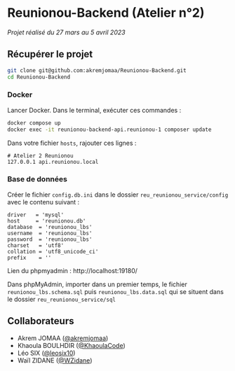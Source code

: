 # Reunionou-Backend (Atelier n°2)

*Projet réalisé du 27 mars au 5 avril 2023*

## Récupérer le projet 

```sh
git clone git@github.com:akremjomaa/Reunionou-Backend.git
cd Reunionou-Backend
```

### Docker

Lancer Docker. Dans le terminal, exécuter ces commandes :

```sh
docker compose up
docker exec -it reunionou-backend-api.reunionou-1 composer update
```

Dans votre fichier `hosts`, rajouter ces lignes :

```
# Atelier 2 Reunionou
127.0.0.1 api.reunionou.local
```

### Base de données

Créer le fichier `config.db.ini` dans le dossier `reu_reunionou_service/config` avec le contenu suivant : 

```
driver   = 'mysql'
host     = 'reunionou.db'
database  = 'reunionou_lbs'
username  = 'reunionou_lbs'
password  = 'reunionou_lbs'
charset   = 'utf8'
collation = 'utf8_unicode_ci'
prefix    = ''
```

Lien du phpmyadmin : http://localhost:19180/ 

Dans phpMyAdmin, importer dans un premier temps, le fichier `reunionou_lbs.schema.sql` puis `reunionou_lbs.data.sql` qui se situent dans le dossier `reu_reunionou_service/sql`

## Collaborateurs

- Akrem JOMAA ([@akremjomaa](https://github.com/akremjomaa))
- Khaoula BOULHDIR ([@KhaoulaCode](https://github.com/KhaoulaCode))
- Léo SIX ([@leosix10](https://github.com/leosix10))
- Waïl ZIDANE ([@WZidane](https://github.com/WZidane))
